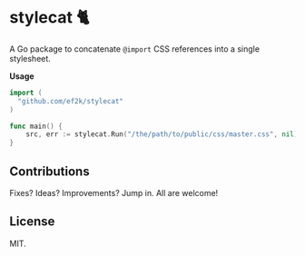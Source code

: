 # stylecat :cat2:

A Go package to concatenate `@import` CSS references into a single stylesheet.

**Usage**

```go
import (
  "github.com/ef2k/stylecat"
)

func main() {
    src, err := stylecat.Run("/the/path/to/public/css/master.css", nil)
}
```

## Contributions

Fixes? Ideas? Improvements? Jump in. All are welcome!

## License

MIT.
